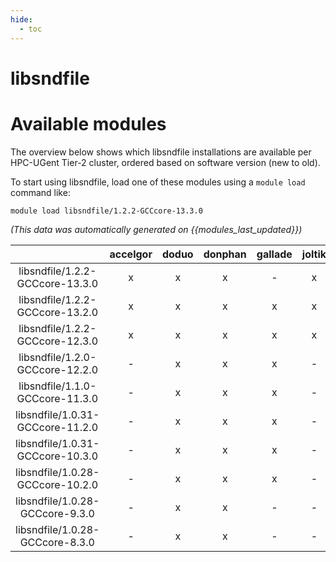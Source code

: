 ```yaml
---
hide:
  - toc
---
```


libsndfile
==========

# Available modules


The overview below shows which libsndfile installations are available per HPC-UGent Tier-2 cluster, ordered based on software version (new to old).

To start using libsndfile, load one of these modules using a `module load` command like:

```shell
module load libsndfile/1.2.2-GCCcore-13.3.0
```

*(This data was automatically generated on {{modules_last_updated}})*  

| |accelgor|doduo|donphan|gallade|joltik|shinx|skitty|
| :---: | :---: | :---: | :---: | :---: | :---: | :---: | :---: |
|libsndfile/1.2.2-GCCcore-13.3.0|x|x|x|-|x|x|-|
|libsndfile/1.2.2-GCCcore-13.2.0|x|x|x|x|x|x|x|
|libsndfile/1.2.2-GCCcore-12.3.0|x|x|x|x|x|x|x|
|libsndfile/1.2.0-GCCcore-12.2.0|-|x|x|x|-|-|-|
|libsndfile/1.1.0-GCCcore-11.3.0|-|x|x|x|-|x|-|
|libsndfile/1.0.31-GCCcore-11.2.0|-|x|x|x|-|-|-|
|libsndfile/1.0.31-GCCcore-10.3.0|-|x|x|x|-|-|-|
|libsndfile/1.0.28-GCCcore-10.2.0|-|x|x|x|-|-|-|
|libsndfile/1.0.28-GCCcore-9.3.0|-|x|x|-|-|-|-|
|libsndfile/1.0.28-GCCcore-8.3.0|-|x|x|-|-|-|-|
